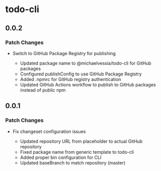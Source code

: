# todo-cli

## 0.0.2

### Patch Changes

- Switch to GitHub Package Registry for publishing

  - Updated package name to @michaelvessia/todo-cli for GitHub packages
  - Configured publishConfig to use GitHub Package Registry
  - Added .npmrc for GitHub registry authentication
  - Updated GitHub Actions workflow to publish to GitHub packages instead of public npm

## 0.0.1

### Patch Changes

- Fix changeset configuration issues

  - Updated repository URL from placeholder to actual GitHub repository
  - Fixed package name from generic template to todo-cli
  - Added proper bin configuration for CLI
  - Updated baseBranch to match repository (master)
